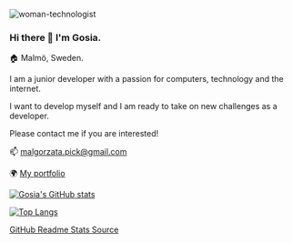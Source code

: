 ![woman-technologist](https://user-images.githubusercontent.com/57414079/123513817-9dbcde00-d68f-11eb-9183-c1f889622025.png) 

### Hi there 👋 I'm Gosia.

🏠 Malmö, Sweden.

I am a junior developer with a passion for computers, technology and the internet.

I want to develop myself and I am ready to take on new challenges as a developer. 

Please contact me if you are interested!

 📫 malgorzata.pick@gmail.com
 
 🌍 [My portfolio](https://malgorzatapick.eu/)
 
 
 [![Gosia's GitHub stats](https://github-readme-stats.vercel.app/api?username=margareta75&show_icons=true&theme=tokyonight)](https://github.com/margareta75?tab=repositories)
 
 
 [![Top Langs](https://github-readme-stats.vercel.app/api/top-langs/?username=margareta75&layout=compact&theme=tokyonight)](https://github.com/margareta75?tab=repositories)


 [GitHub Readme Stats Source](https://github.com/anuraghazra/github-readme-stats)
 
 
<!--
**margareta75/margareta75** is a ✨ _special_ ✨ repository because its `README.md` (this file) appears on your GitHub profile.

Here are some ideas to get you started:

- 🔭 I’m currently working on ...
- 🌱 I’m currently learning ...
- 👯 I’m looking to collaborate on ...
- 🤔 I’m looking for help with ...
- 💬 Ask me about ...
- 📫 How to reach me: ...
- 😄 Pronouns: ...
- ⚡ Fun fact: ...
-->
